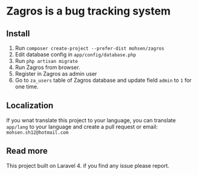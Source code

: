 # Zagros is a bug tracking system

## Install
1. Run ```composer create-project --prefer-dist mohsen/zagros```
2. Edit database config in ```app/config/database.php```
3. Run ```php artisan migrate```
4. Run Zagros from browser.
5. Register in Zagros as admin user
6. Go to ```za_users``` table of Zagros database and update field ```admin``` to ```1``` for one time.

## Localization
If you wnat translate this project to your language, you can translate ```app/lang``` to your language and create a pull request or email: ```mohsen.sh12@hotmail.com```

## Read more
This project built on Laravel 4. if you find any issue please report.

